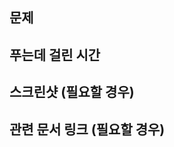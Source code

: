 ## 문제

<!-- 없음 -->

## 푸는데 걸린 시간
<!-- 없음 -->

## 스크린샷 (필요할 경우)
<!-- 없음 -->

## 관련 문서 링크 (필요할 경우)
<!-- 없음 -->
